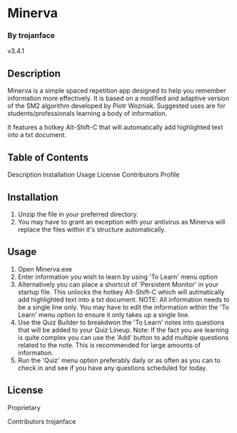 # Minerva
### By trojanface
v3.4.1
## Description
Minerva is a simple spaced repetition app designed to help you remember information more effectively. It is based on a modified and adaptive version of the SM2 algorithm developed by Piotr Wozniak. Suggested uses are for students/professionals learning a body of information.

It features a hotkey Alt-Shift-C that will automatically add highlighted text into a txt document.

## Table of Contents
Description
Installation
Usage
License
Contributors
Profile

## Installation
1. Unzip the file in your preferred directory.
2. You may have to grant an exception with your antivirus as Minerva will replace the files within it's structure automatically.

## Usage
1. Open Minerva.exe
2. Enter information you wish to learn by using 'To Learn' menu option
3. Alternatively you can place a shortcut of 'Persistent Monitor' in your startup file. This unlocks the hotkey Alt-Shift-C which will autmatically add highlighted text into a txt document. NOTE: All information needs to be a single line only. You may have to edit the information within the 'To Learn' menu option to ensure it only takes up a single line.
3. Use the Quiz Builder to breakdwon the 'To Learn' notes into questions that will be added to your Quiz Lineup. Note: If the fact you are learning is quite complex you can use the 'Add' button to add multiple questions related to the note. This is recommended for large amounts of information.
4. Run the 'Quiz' menu option preferably daily or as often as you can to check in and see if you have any questions scheduled for today.

## License
Proprietary

Contributors
trojanface
